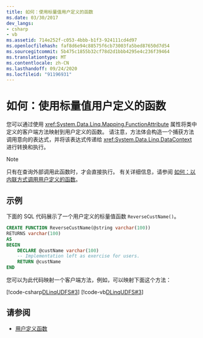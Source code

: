 ```yaml
---
title: 如何：使用标量值用户定义的函数
ms.date: 03/30/2017
dev_langs:
- csharp
- vb
ms.assetid: 714e252f-c053-4bbb-b1f3-924111cd4d97
ms.openlocfilehash: faf8d6e94c88575f6cb73003fa5bed87650d7d54
ms.sourcegitcommit: 5b475c1855b32cf78d2d1bbb4295e4c236f39464
ms.translationtype: MT
ms.contentlocale: zh-CN
ms.lasthandoff: 09/24/2020
ms.locfileid: "91196931"
---
```

# <a name="how-to-use-scalar-valued-user-defined-functions"></a>如何：使用标量值用户定义的函数

您可以通过使用 <xref:System.Data.Linq.Mapping.FunctionAttribute> 属性将类中定义的客户端方法映射到用户定义的函数。 请注意，方法体会构造一个捕获方法调用意向的表达式，并将该表达式传递给 <xref:System.Data.Linq.DataContext> 进行转换和执行。  
  
> [!NOTE]
> 只有在查询外部调用此函数时，才会直接执行。 有关详细信息，请参阅 [如何：以内联方式调用用户定义的函数](how-to-call-user-defined-functions-inline.md)。  
  
## <a name="example"></a>示例  

 下面的 SQL 代码展示了一个用户定义的标量值函数 `ReverseCustName()`。  
  
```sql  
CREATE FUNCTION ReverseCustName(@string varchar(100))  
RETURNS varchar(100)  
AS  
BEGIN  
    DECLARE @custName varchar(100)  
    -- Implementation left as exercise for users.  
    RETURN @custName  
END  
```  
  
 您可以为此代码映射一个客户端方法，例如，可以映射下面这个方法：  
  
 [!code-csharp[DLinqUDFS#3](../../../../../../samples/snippets/csharp/VS_Snippets_Data/DLinqUDFS/cs/northwind-tfunc.cs#3)]
 [!code-vb[DLinqUDFS#3](../../../../../../samples/snippets/visualbasic/VS_Snippets_Data/DLinqUDFS/vb/northwind-tfunc.vb#3)]  
  
## <a name="see-also"></a>请参阅

- [用户定义函数](user-defined-functions.md)
